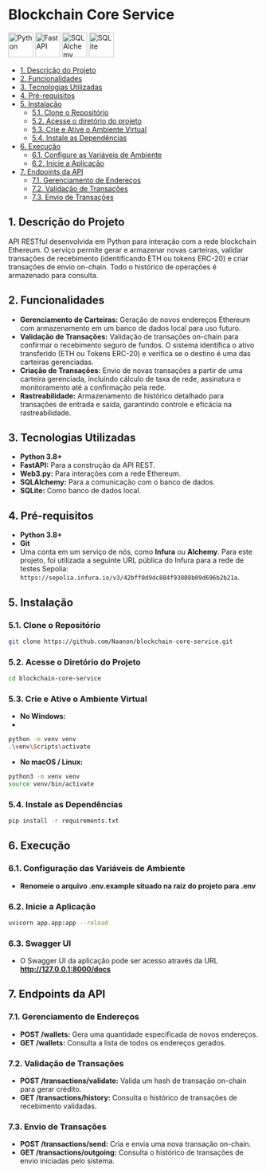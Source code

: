 # Blockchain Core Service
<img height="50" width="50" alt="Python" src="https://cdn.jsdelivr.net/gh/devicons/devicon@latest/icons/python/python-original.svg" /> <img height="50" width="50" alt="FastAPI" src="https://cdn.jsdelivr.net/gh/devicons/devicon@latest/icons/fastapi/fastapi-original.svg" /> <img height="50" width="50" alt="SQLAlchemy" src="https://cdn.jsdelivr.net/gh/devicons/devicon@latest/icons/sqlalchemy/sqlalchemy-original.svg" /> <img height="50" width="50" alt="SQLite" src="https://cdn.jsdelivr.net/gh/devicons/devicon@latest/icons/sqlite/sqlite-original.svg" />

  - [1. Descrição do Projeto](#1-descrição-do-projeto)
  - [2. Funcionalidades](#2-funcionalidades)
  - [3. Tecnologias Utilizadas](#3-tecnologias-utilizadas)
  - [4. Pré-requisitos](#4-pré-requisitos)
  - [5. Instalação](#5-instalação)
    - [5.1. Clone o Repositório](#51-clone-o-repositório)
    - [5.2. Acesse o diretório do projeto](#52-acesse-o-diretório-do-projeto)
    - [5.3. Crie e Ative o Ambiente Virtual](#53-crie-e-ative-o-ambiente-virtual)
    - [5.4. Instale as Dependências](#54-instale-as-dependências)
  - [6. Execução](#6-execução)
    - [6.1. Configure as Variáveis de Ambiente](#61-configure-as-variáveis-de-ambiente)
    - [6.2. Inicie a Aplicação](#62-inicie-a-aplicação)
  - [7. Endpoints da API](#7-endpoints-da-api)
    - [7.1. Gerenciamento de Endereços](#71-gerenciamento-de-endereços)
    - [7.2. Validação de Transações](#72-validação-de-transações)
    - [7.3. Envio de Transações](#73-envio-de-transações)

## 1. Descrição do Projeto
API RESTful desenvolvida em Python para interação com a rede blockchain Ethereum. O serviço permite gerar e armazenar novas carteiras, validar transações de recebimento (identificando ETH ou tokens ERC-20) e criar transações de envio on-chain. Todo o histórico de operações é armazenado para consulta.

## 2. Funcionalidades
* **Gerenciamento de Carteiras:** Geração de novos endereços Ethereum com armazenamento em um banco de dados local para uso futuro.
* **Validação de Transações:** Validação de transações on-chain para confirmar o recebimento seguro de fundos. O sistema identifica o ativo transferido (ETH ou Tokens ERC-20) e verifica se o destino é uma das carteiras gerenciadas.
* **Criação de Transações:** Envio de novas transações a partir de uma carteira gerenciada, incluindo cálculo de taxa de rede, assinatura e monitoramento até a confirmação pela rede.
* **Rastreabilidade:** Armazenamento de histórico detalhado para transações de entrada e saída, garantindo controle e eficácia na rastreabilidade.

## 3. Tecnologias Utilizadas
* **Python 3.8+**
* **FastAPI:** Para a construção da API REST.
* **Web3.py:** Para interações com a rede Ethereum.
* **SQLAlchemy:** Para a comunicação com o banco de dados.
* **SQLite:** Como banco de dados local.

## 4. Pré-requisitos
* **Python 3.8+**
* **Git**
* Uma conta em um serviço de nós, como **Infura** ou **Alchemy**. Para este projeto, foi utilizada a seguinte URL pública do Infura para a rede de testes Sepolia: `https://sepolia.infura.io/v3/42bff0d9dc884f93808b09d696b2b21a`.

## 5. Instalação
### 5.1. Clone o Repositório
```sh
git clone https://github.com/Naanon/blockchain-core-service.git
```

### 5.2. Acesse o Diretório do Projeto
```sh
cd blockchain-core-service
```

### 5.3. Crie e Ative o Ambiente Virtual
* **No Windows:**
* 
```sh
python -m venv venv
.\venv\Scripts\activate
```

* **No macOS / Linux:**
```sh
python3 -m venv venv
source venv/bin/activate
```

### 5.4. Instale as Dependências
```sh
pip install -r requirements.txt
```

## 6. Execução
### 6.1. Configuração das Variáveis de Ambiente
* **Renomeie o arquivo .env.example situado na raiz do projeto para .env**

### 6.2. Inicie a Aplicação
```sh
uvicorn app.app:app --reload
```

### 6.3. Swagger UI
* O Swagger UI da aplicação pode ser acesso através da URL **http://127.0.0.1:8000/docs**

## 7. Endpoints da API
### 7.1. Gerenciamento de Endereços
* **POST /wallets:** Gera uma quantidade especificada de novos endereços.
* **GET /wallets:** Consulta a lista de todos os endereços gerados.

### 7.2. Validação de Transações
* **POST /transactions/validate:** Valida um hash de transação on-chain para gerar crédito.
* **GET /transactions/history:** Consulta o histórico de transações de recebimento validadas.

### 7.3. Envio de Transações
* **POST /transactions/send:** Cria e envia uma nova transação on-chain.
* **GET /transactions/outgoing:** Consulta o histórico de transações de envio iniciadas pelo sistema.
